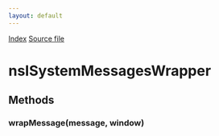 ```yaml
---
layout: default
---
```

<div id='links'><a href="../index.html">Index</a>
<a href="http://dxr.mozilla.org/mozilla-central/source/dom/messages/interfaces/nsISystemMessagesInternal.idl">Source file</a>
</div>

# nsISystemMessagesWrapper #

## Methods ##

### wrapMessage(message, window) ###
